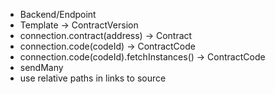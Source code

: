* Backend/Endpoint
* Template -> ContractVersion
* connection.contract(address) -> Contract
* connection.code(codeId) -> ContractCode
* connection.code(codeId).fetchInstances() -> ContractCode
* sendMany
* use relative paths in links to source
